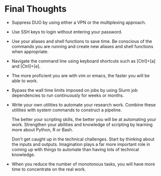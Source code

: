 # Final Thoughts

+ Suppress DUO by using either a VPN or the multiplexing approach. 

+ Use SSH keys to login without entering your password.

+ Use your aliases and shell functions to save time. Be conscious of the commands you are running and create new aliases and shell functions when appropriate.

+ Navigate the command line using keyboard shortcuts such as [Ctrl]+[a] and [Ctrl]+[e].

+ The more proficient you are with vim or emacs, the faster you will be able to work.

+ Bypass the wall time limits imposed on jobs by using Slurm job dependencies to run continuously for weeks or months.

+ Write your own utilities to automate your research work. Combine these utilities with system commands to construct a pipeline.

   The better your scripting skills, the better you will be at automating your work.
   Strengthen your abilities and knowledge of scripting by learning more about Python, R or Bash.

   Don't get caught up in the technical challenges. Start by thinking about the inputs and outputs. Imagination plays a
   far more important role in coming up with things to automate than having lots of technical knowledge.
   
+ When you reduce the number of monotonous tasks, you will have more time to concentrate on the real work.
